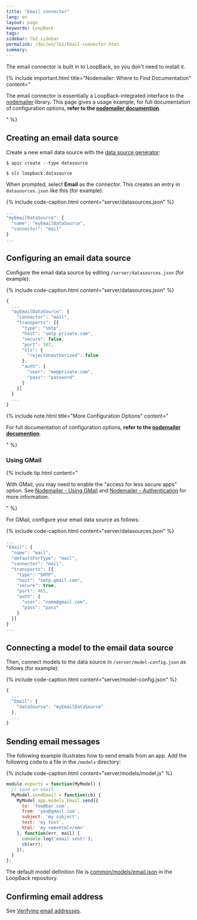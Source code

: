 ```yaml
---
title: "Email connector"
lang: en
layout: page
keywords: LoopBack
tags:
sidebar: lb2_sidebar
permalink: /doc/en/lb2/Email-connector.html
summary:
---
```


The email connector is built in to LoopBack, so you don't need to install it.

{% include important.html title="Nodemailer: Where to Find Documentation" content="

The email connector is essentially a LoopBack-integrated interface to the [nodemailer](https://nodemailer.com/) library. This page gives a usage example; for full documentation of configuration options, **refer to the [nodemailer documention](https://github.com/nodemailer/nodemailer#setting-up)**.

" %}

## Creating an email data source

Create a new email data source with the [data source generator](/doc/{{page.lang}}/lb2/Data-source-generator.html):

```shell
$ apic create --type datasource
```

```shell
$ slc loopback:datasource
```

When prompted, select **Email** as the connector. This creates an entry in `datasources.json` like this (for example):

{% include code-caption.html content="server/datasources.json" %}
```javascript
...
"myEmailDataSource": {
  "name": "myEmailDataSource",
  "connector": "mail"
}
...
```

## Configuring an email data source

Configure the email data source by editing `/server/datasources.json` (for example):

{% include code-caption.html content="server/datasources.json" %}
```javascript
{
  ...
  "myEmailDataSource": {
    "connector": "mail",
    "transports": [{
      "type": "smtp",
      "host": "smtp.private.com",
      "secure": false,
      "port": 587,
      "tls": {
        "rejectUnauthorized": false
      },
      "auth": {
        "user": "me@private.com",
        "pass": "password"
      }
    }]
  }
  ...
}
```

{% include note.html title="More Configuration Options" content="

For full documentation of configuration options, **refer to the [nodemailer documention](https://github.com/nodemailer/nodemailer#setting-up)**.

" %}

### Using GMail

{% include tip.html content="

With GMail, you may need to enable the \"access for less secure apps\" option.
See [Nodemailer - Using GMail](https://github.com/andris9/Nodemailer#using-gmail)
and [Nodemailer - Authentication](https://github.com/andris9/nodemailer-smtp-transport#authentication) for more information.

" %}

For GMail, configure your email data source as follows:

{% include code-caption.html content="server/datasources.json" %}
```javascript
...
"Email": {
  "name": "mail",
  "defaultForType": "mail",
  "connector": "mail",
  "transports": [{
    "type": "SMTP",
    "host": "smtp.gmail.com",
    "secure": true,
    "port": 465,
    "auth": {
      "user": "name@gmail.com",
      "pass": "pass"
    }
  }]
}
...
```

## Connecting a model to the email data source

Then, connect models to the data source in `/server/model-config.json` as follows (for example):

{% include code-caption.html content="server/model-config.json" %}
```javascript
{
  ...
  "Email": {
    "dataSource": "myEmailDataSource"
  },
  ...
}
```

## Sending email messages

The following example illustrates how to send emails from an app. Add the following code to a file in the `/models` directory:

{% include code-caption.html content="server/models/model.js" %}
```javascript
module.exports = function(MyModel) {
  // send an email
  MyModel.sendEmail = function(cb) {
    MyModel.app.models.Email.send({
      to: 'foo@bar.com',
      from: 'you@gmail.com',
      subject: 'my subject',
      text: 'my text',
      html: 'my <em>html</em>'
    }, function(err, mail) {
      console.log('email sent!');
      cb(err);
    });
  }
};
```

The default model definition file is [common/models/email.json](https://github.com/strongloop/loopback/blob/master/common/models/email.json) in the LoopBack repository. 

## Confirming email address

See [Verifying email addresses](/doc/{{page.lang}}/lb2/Registering-users.html#verifying-email-addresses).
